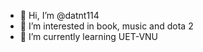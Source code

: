 - 👋 Hi, I’m @datnt114
- 👀 I’m interested in book, music and dota 2
- 🌱 I’m currently learning UET-VNU 

<!---
datnt114/datnt114 is a ✨ special ✨ repository because its `README.md` (this file) appears on your GitHub profile.
You can click the Preview link to take a look at your changes.
--->
